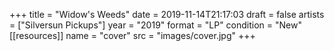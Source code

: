 +++
title = "Widow's Weeds"
date = 2019-11-14T21:17:03
draft = false
artists = ["Silversun Pickups"]
year = "2019"
format = "LP"
condition = "New"
[[resources]]
  name = "cover"
  src = "images/cover.jpg"
+++
